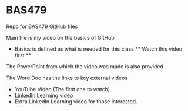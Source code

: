 # BAS479
Repo for BAS479 GitHub files

Main file is my video on the basics of GitHub
  * Basics is defined as what is needed for this class
  ** Watch this video first **

The PowerPoint from which the video was made is also provided

The Word Doc has the links to key external videos
  * YouTube Video (The first one to watch)
  * LinkedIn Learning video
  * Extra LinkedIn Learning video for those interested. 
